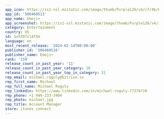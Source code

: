 ```yaml
---
app_icon: https://is1-ssl.mzstatic.com/image/thumb/Purple126/v4/cf/4b/60/cf4b60a6-d2fb-3ee5-90d4-d48056212610/AppIcon-0-1x_U007emarketing-0-7-0-0-85-220-0.png/1024x1024bb.png
app_id: '506460513'
app_name: Emoji>
app_screenshot: https://is1-ssl.mzstatic.com/image/thumb/Purple126/v4/33/81/66/3381662f-66a5-56ac-1531-3083faa45eb5/afab8a77-e341-4525-bb7c-d44fcd174815_iphone6.5-screen-0.png/1242x2688bb.png
category: Entertainment
country: US
id: Sx5tDfzlATXm
language: en
most_recent_release: '2024-02-14T00:00:00'
publisher_id: '506460516'
publisher_name: Emoji+
rank: '159'
release_count_in_past_year: '11'
release_count_in_past_year_category: 10
release_count_in_past_year_top_in_category: 31
rep_email: michael.roguly@bitrise.io
rep_first_name: Michael
rep_full_name: Michael Roguly
rep_linkedin: https://www.linkedin.com/in/michael-roguly-77376710
rep_phone: +1 949-233-3404
rep_photo: michael.jpg
rep_title: Account Manager
store: itunes_connect
---
```

